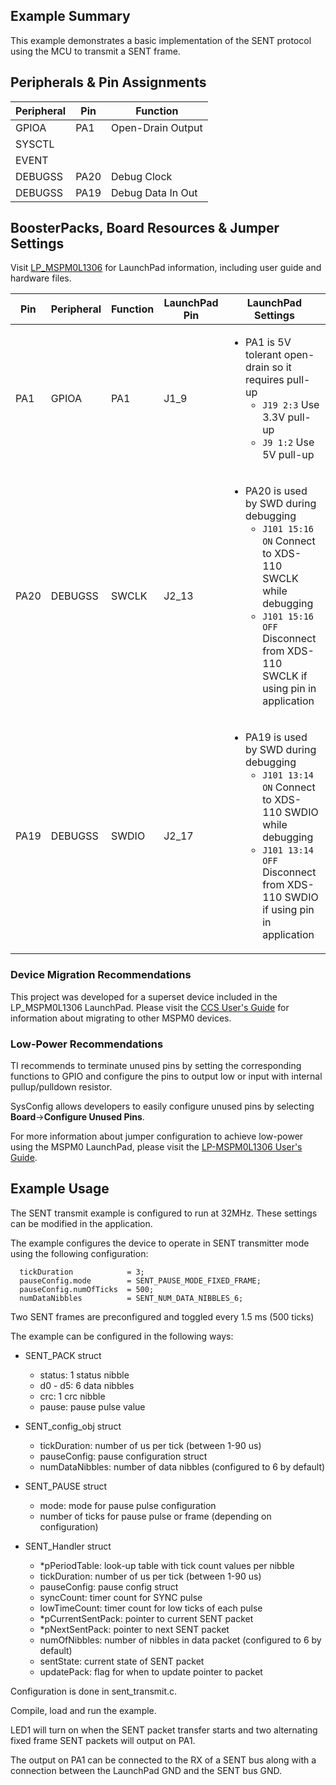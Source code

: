 ## Example Summary

This example demonstrates a basic implementation of the SENT protocol using the MCU to transmit a SENT frame.

## Peripherals & Pin Assignments

| Peripheral | Pin | Function |
| --- | --- | --- |
| GPIOA | PA1 | Open-Drain Output |
| SYSCTL |  |  |
| EVENT |  |  |
| DEBUGSS | PA20 | Debug Clock |
| DEBUGSS | PA19 | Debug Data In Out |

## BoosterPacks, Board Resources & Jumper Settings

Visit [LP_MSPM0L1306](https://www.ti.com/tool/LP-MSPM0L1306) for LaunchPad information, including user guide and hardware files.

| Pin | Peripheral | Function | LaunchPad Pin | LaunchPad Settings |
| --- | --- | --- | --- | --- |
| PA1 | GPIOA | PA1 | J1_9 | <ul><li>PA1 is 5V tolerant open-drain so it requires pull-up<ul><li>`J19 2:3` Use 3.3V pull-up <li>`J9 1:2` Use 5V pull-up</ul></ul> |
| PA20 | DEBUGSS | SWCLK | J2_13 | <ul><li>PA20 is used by SWD during debugging<br><ul><li>`J101 15:16 ON` Connect to XDS-110 SWCLK while debugging<br><li>`J101 15:16 OFF` Disconnect from XDS-110 SWCLK if using pin in application</ul></ul> |
| PA19 | DEBUGSS | SWDIO | J2_17 | <ul><li>PA19 is used by SWD during debugging<br><ul><li>`J101 13:14 ON` Connect to XDS-110 SWDIO while debugging<br><li>`J101 13:14 OFF` Disconnect from XDS-110 SWDIO if using pin in application</ul></ul> |

### Device Migration Recommendations
This project was developed for a superset device included in the LP_MSPM0L1306 LaunchPad. Please
visit the [CCS User's Guide](https://software-dl.ti.com/msp430/esd/MSPM0-SDK/latest/docs/english/tools/ccs_ide_guide/doc_guide/doc_guide-srcs/ccs_ide_guide.html#sysconfig-project-migration)
for information about migrating to other MSPM0 devices.

### Low-Power Recommendations
TI recommends to terminate unused pins by setting the corresponding functions to
GPIO and configure the pins to output low or input with internal
pullup/pulldown resistor.

SysConfig allows developers to easily configure unused pins by selecting **Board**→**Configure Unused Pins**.

For more information about jumper configuration to achieve low-power using the
MSPM0 LaunchPad, please visit the [LP-MSPM0L1306 User's Guide](https://www.ti.com/lit/slau869).

## Example Usage

The SENT transmit example is configured to run at 32MHz. These settings
can be modified in the application.

The example configures the device to operate in SENT transmitter mode using the following configuration:

~~~
  tickDuration            = 3;
  pauseConfig.mode        = SENT_PAUSE_MODE_FIXED_FRAME;
  pauseConfig.numOfTicks  = 500;
  numDataNibbles          = SENT_NUM_DATA_NIBBLES_6;
~~~

Two SENT frames are preconfigured and toggled every 1.5 ms (500 ticks)

The example can be configured in the following ways:
- SENT_PACK struct
    - status: 1 status nibble
    - d0 - d5: 6 data nibbles
    - crc: 1 crc nibble
    - pause: pause pulse value

- SENT_config_obj struct
    - tickDuration: number of us per tick (between 1-90 us)
    - pauseConfig: pause configuration struct
    - numDataNibbles: number of data nibbles (configured to 6 by default)

- SENT_PAUSE struct
    - mode: mode for pause pulse configuration
    - number of ticks for pause pulse or frame (depending on configuration)

- SENT_Handler struct
    - *pPeriodTable: look-up table with tick count values per nibble
    - tickDuration: number of us per tick (between 1-90 us)
    - pauseConfig: pause config struct
    - syncCount: timer count for SYNC pulse
    - lowTimeCount: timer count for low ticks of each pulse
    - *pCurrentSentPack: pointer to current SENT packet
    - *pNextSentPack: pointer to next SENT packet
    - numOfNibbles: number of nibbles in data packet (configured to 6 by default)
    - sentState: current state of SENT packet
    - updatePack: flag for when to update pointer to packet


Configuration is done in sent_transmit.c.

Compile, load and run the example.

LED1 will turn on when the SENT packet transfer starts and two alternating fixed frame SENT packets will output on PA1.

The output on PA1 can be connected to the RX of a SENT bus along with a connection between the LaunchPad GND and the SENT bus GND.
